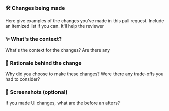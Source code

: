 ### 🛠 Changes being made

Here give examples of the changes you've made in this pull request. Include an itemized list if you can. It'll help the reviewer

### ✨ What's the context?

What's the context for the changes? Are there any

### 🧠 Rationale behind the change

Why did you choose to make these changes? Were there any trade-offs you had to consider? 

### 📸 Screenshots (optional)

If you made UI changes, what are the before an afters?
